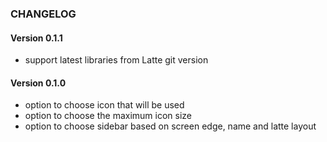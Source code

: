 ### CHANGELOG

#### Version 0.1.1

* support latest libraries from Latte git version

#### Version 0.1.0

* option to choose icon that will be used
* option to choose the maximum icon size
* option to choose sidebar based on screen edge, name and latte layout

